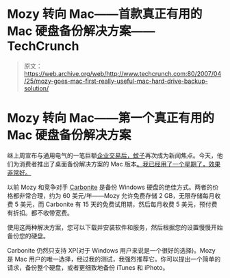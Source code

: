 # Mozy 转向 Mac——首款真正有用的 Mac 硬盘备份解决方案——TechCrunch

> 原文：<https://web.archive.org/web/http://www.techcrunch.com:80/2007/04/25/mozy-goes-mac-first-really-useful-mac-hard-drive-backup-solution/>

# Mozy 转向 Mac——第一个真正有用的 Mac 硬盘备份解决方案

继上周宣布与通用电气的一笔巨额[企业交易后，蚊子](https://web.archive.org/web/20211208190346/http://www.beta.techcrunch.com/2007/04/23/tiny-startup-mozy-nails-multi-million-dollar-ge-storage-contract/)再次成为新闻焦点。今天，他们为消费者推出了桌面备份解决方案的 Mac 版本[。我已经用了一个星期了，效果非常好。](https://web.archive.org/web/20211208190346/https://mozy.com/mozy/macmozy)

以前 Mozy 和竞争对手 [Carbonite](https://web.archive.org/web/20211208190346/http://www.beta.techcrunch.com/2006/09/17/the-carbonite-solution-to-online-backups/) 是备份 Windows 硬盘的绝佳方式。两者的价格都非常合理，约为 60 美元/年——Mozy 允许免费存储 2 GB，无限存储每月收费 5 美元，而 Carbonite 有 15 天的免费试用期，然后每月收费 5 美元，预付费有折扣。都不收带宽费。

使用这两种解决方案，您可以下载并安装软件和服务，然后根据您的设置慢慢开始备份您的硬盘。

Carbonite 仍然只支持 XP(对于 Windows 用户来说是一个很好的选择)。Mozy 是 Mac 用户的唯一选择，经过我的测试，我强烈推荐它。你可以提出一个简单的请求，备份整个硬盘，或者更细致地备份 iTunes 和 iPhoto。